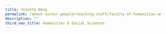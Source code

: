 ```yaml
---
title: Jolenta Wong
permalink: /about-us/our-people/teaching-staff/faculty-of-humanities-and-social-sciences/jolenta-wong/
description: ""
third_nav_title: Humanities & Social Sciences
---
```

